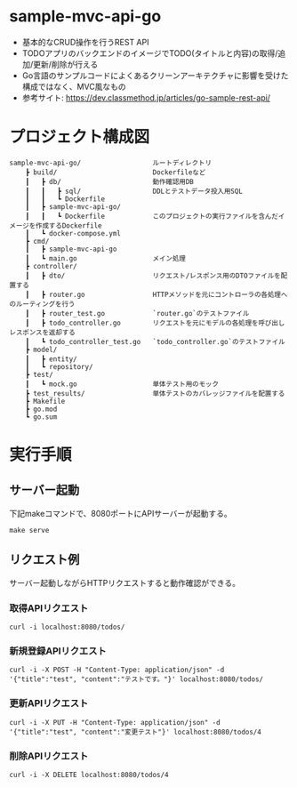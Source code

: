 # sample-mvc-api-go

- 基本的なCRUD操作を行うREST API
- TODOアプリのバックエンドのイメージでTODO(タイトルと内容)の取得/追加/更新/削除が行える
- Go言語のサンプルコードによくあるクリーンアーキテクチャに影響を受けた構成ではなく、MVC風なもの
- 参考サイト: https://dev.classmethod.jp/articles/go-sample-rest-api/

# プロジェクト構成図

```text
sample-mvc-api-go/                  ルートディレクトリ
    ┣ build/                        Dockerfileなど
    ┃   ┣ db/                       動作確認用DB
    ┃   ┃   ┣ sql/                  DDLとテストデータ投入用SQL
    ┃   ┃   ┗ Dockerfile
    ┃   ┣ sample-mvc-api-go/ 
    ┃   ┃   ┗ Dockerfile            このプロジェクトの実行ファイルを含んだイメージを作成するDockerfile
    ┃   ┗ docker-compose.yml
    ┣ cmd/
    ┃   ┣ sample-mvc-api-go
    ┃   ┗ main.go                   メイン処理
    ┣ controller/
    ┃   ┣ dto/                      リクエスト/レスポンス用のDTOファイルを配置する
    ┃   ┣ router.go                 HTTPメソッドを元にコントローラの各処理へのルーティングを行う
    ┃   ┣ router_test.go            `router.go`のテストファイル
    ┃   ┣ todo_controller.go        リクエストを元にモデルの各処理を呼び出しレスポンスを返却する
    ┃   ┗ todo_controller_test.go   `todo_controller.go`のテストファイル 
    ┣ model/
    ┃   ┣ entity/　
    ┃   ┗ repository/
    ┣ test/
    ┃   ┗ mock.go                   単体テスト用のモック
    ┣ test_results/                 単体テストのカバレッジファイルを配置する            
    ┣ Makefile
    ┣ go.mod
    ┗ go.sum
```

# 実行手順

## サーバー起動

下記makeコマンドで、8080ポートにAPIサーバーが起動する。

```shell
make serve
```

## リクエスト例

サーバー起動しながらHTTPリクエストすると動作確認ができる。

### 取得APIリクエスト

```shell
curl -i localhost:8080/todos/
```

### 新規登録APIリクエスト

```shell
curl -i -X POST -H "Content-Type: application/json" -d '{"title":"test", "content":"テストです。"}' localhost:8080/todos/
```

### 更新APIリクエスト

```shell
curl -i -X PUT -H "Content-Type: application/json" -d '{"title":"test", "content":"変更テスト"}' localhost:8080/todos/4
```

### 削除APIリクエスト

```shell
curl -i -X DELETE localhost:8080/todos/4
```
